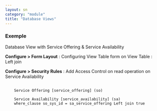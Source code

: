 ```yaml
---
layout: sn
category: "module"
title: "Database Views"
---
```


<h3 id="requirements">
  Exemple
</h3>

<p>Database View with Service Offering & Service Availability</p>

<p><strong>Configure > Form Layout</strong> : Configuring View Table form on View Table : Left join</p>

<p><strong>Configure > Security Rules</strong> : Add Access Control on read operation on Service Availability</p>

<pre>
  <code>
    Service Offering [service_offering] (so)
    
    Service Availability [service_availability] (sa) 
    where_clause so_sys_id = sa_service_offering Left join true
  </code>
</pre>

